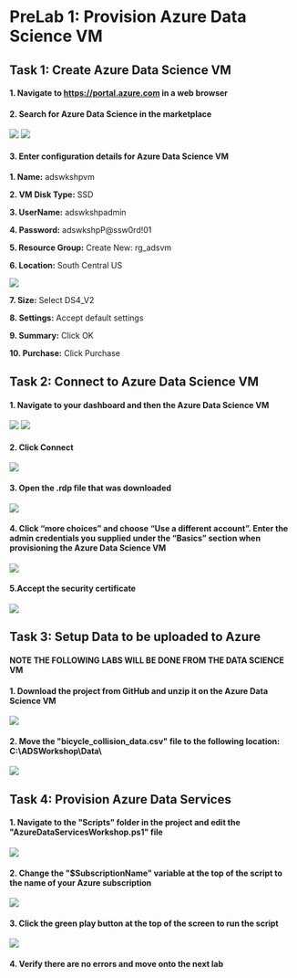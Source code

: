 # PreLab 1: Provision Azure Data Science VM

## Task 1: Create Azure Data Science VM

#### 1.	Navigate to https://portal.azure.com in a web browser

#### 2.	Search for Azure Data Science in the marketplace
![](/images/ADS01_Search.png)
![](/images/ADS02_Create.png)

#### 3. Enter configuration details for Azure Data Science VM
   **1. Name:** adswkshpvm
  
   **2. VM Disk Type:** SSD
  
   **3. UserName:** adswkshpadmin
  
   **4. Password:** adswkshpP@ssw0rd!01
  
   **5. Resource Group:** Create New: rg_adsvm
  
   **6. Location:** South Central US
   
   ![](/images/ADS03_BasicSettings.png)
  
   **7. Size:** Select DS4_V2
  
   **8. Settings:** Accept default settings
  
   **9. Summary:** Click OK
  
   **10. Purchase:** Click Purchase
 	
## Task 2: Connect to Azure Data Science VM
#### 1.	Navigate to your dashboard and then the Azure Data Science VM

![](/images/ADS04_Dashboard1.png)
![](/images/ADS05_Dashboard2.png)
   
#### 2.	Click Connect

   ![](/images/ADS06_Connect.png)
   
#### 3.	Open the .rdp file that was downloaded

   ![](/images/ADS07_ConnectRDP.png)
   
#### 4.	Click “more choices” and choose “Use a different account”.   Enter the admin credentials you supplied under the “Basics” section when provisioning the Azure Data Science VM

   ![](/images/ADS08_ConnectCredentials.png)
   
#### 5.Accept the security certificate

   ![](/images/ADS09_AcceptCert.png)
   
## Task 3: Setup Data to be uploaded to Azure 
#### NOTE **THE FOLLOWING LABS WILL BE DONE FROM THE DATA SCIENCE VM**
#### 1.	Download the project from GitHub and unzip it on the Azure Data Science VM

   ![](/images/ADS10_DownloadData.png)

#### 2.	Move the "bicycle_collision_data.csv" file to the following location: C:\ADSWorkshop\Data\

   ![](/images/ADS11_MoveDataFile.png)

## Task 4: Provision Azure Data Services
#### 1.	Navigate to the "Scripts" folder in the project and edit the "AzureDataServicesWorkshop.ps1" file

   ![](/images/ADS11_OpenPowerShellFIle.png)

#### 2.	Change the "$SubscriptionName" variable at the top of the script to the name of your Azure subscription

   ![](/images/ADS13_ChangeSubscriptionName.png)

#### 3. Click the green play button at the top of the screen to run the script

   ![](/images/ADS14_RunScript.png)

#### 4. Verify there are no errors and move onto the next lab
